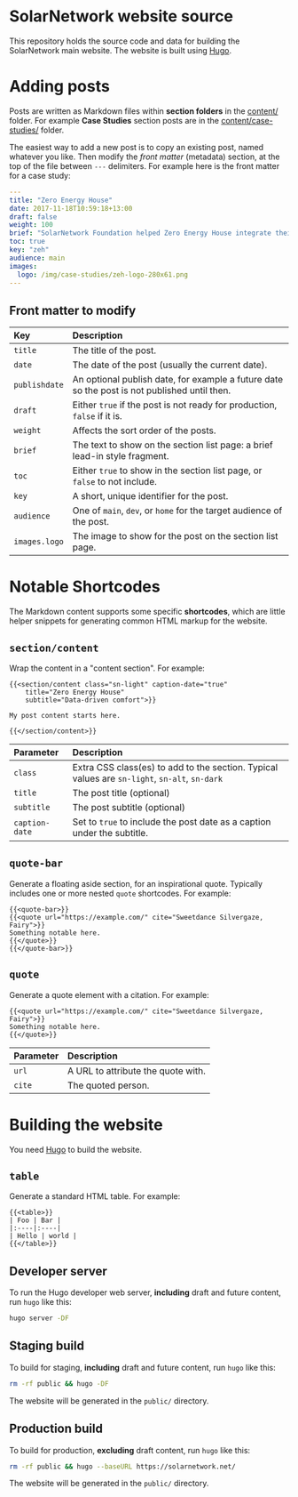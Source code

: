 # SolarNetwork website source

This repository holds the source code and data for building the SolarNetwork main website. The
website is built using [Hugo][hugo].

# Adding posts

Posts are written as Markdown files within **section folders** in the [content/](./content/) folder. For example
**Case Studies** section posts are in the [content/case-studies/](./content/case-studies/) folder.

The easiest way to add a new post is to copy an existing post, named whatever you like. Then modify
the _front matter_ (metadata) section, at the top of the file between `---` delimiters. For example
here is the front matter for a case study:

```yml
---
title: "Zero Energy House"
date: 2017-11-18T10:59:18+13:00
draft: false
weight: 100
brief: "SolarNetwork Foundation helped Zero Energy House integrate their building management system with SolarNetwork to enable real-time sharing of the house's energy environment."
toc: true
key: "zeh"
audience: main
images:
  logo: /img/case-studies/zeh-logo-280x61.png
---
```

## Front matter to modify

| Key | Description |
|:----|:------------|
| `title` | The title of the post. |
| `date`  | The date of the post (usually the current date). |
| `publishdate` | An optional publish date, for example a future date so the post is not published until then. |
| `draft` | Either `true` if the post is not ready for production, `false` if it is. |
| `weight` | Affects the sort order of the posts. |
| `brief`  | The text to show on the section list page: a brief lead-in style fragment. |
| `toc`    | Either `true` to show in the section list page, or `false` to not include. |
| `key`    | A short, unique identifier for the post. |
| `audience` | One of `main`, `dev`, or `home` for the target audience of the post. |
| `images.logo` | The image to show for the post on the section list page. |

# Notable Shortcodes

The Markdown content supports some specific **shortcodes**, which are little helper snippets for
generating common HTML markup for the website.

## `section/content`

Wrap the content in a "content section". For example:

```
{{<section/content class="sn-light" caption-date="true"
    title="Zero Energy House"
    subtitle="Data-driven comfort">}}

My post content starts here.

{{</section/content>}}
```

| Parameter | Description |
|:----------|:------------|
| `class` | Extra CSS class(es) to add to the section. Typical values are `sn-light`, `sn-alt`, `sn-dark` |
| `title` | The post title (optional) |
| `subtitle` | The post subtitle (optional) |
| `caption-date` | Set to `true` to include the post date as a caption under the subtitle. |

## `quote-bar`

Generate a floating aside section, for an inspirational quote. Typically includes one or more nested
`quote` shortcodes. For example:

```
{{<quote-bar>}}
{{<quote url="https://example.com/" cite="Sweetdance Silvergaze, Fairy">}}
Something notable here.
{{</quote>}}
{{</quote-bar>}}
```

## `quote`

Generate a quote element with a citation. For example:

```
{{<quote url="https://example.com/" cite="Sweetdance Silvergaze, Fairy">}}
Something notable here.
{{</quote>}}
```

| Parameter | Description |
|:----------|:------------|
| `url` | A URL to attribute the quote with. |
| `cite` | The quoted person. |

# Building the website

You need [Hugo][hugo] to build the website.

## `table`

Generate a standard HTML table. For example:

```
{{<table>}}
| Foo | Bar |
|:----|:----|
| Hello | world |
{{</table>}}
```

## Developer server

To run the Hugo developer web server, **including** draft and future content, run `hugo`
like this:

```sh
hugo server -DF
```

## Staging build

To build for staging, **including** draft and future content, run `hugo` like this:

```sh
rm -rf public && hugo -DF
```

The website will be generated in the `public/` directory.

## Production build

To build for production, **excluding** draft content, run `hugo` like this:

```sh
rm -rf public && hugo --baseURL https://solarnetwork.net/
```

The website will be generated in the `public/` directory.

[hugo]: https://gohugo.io/
